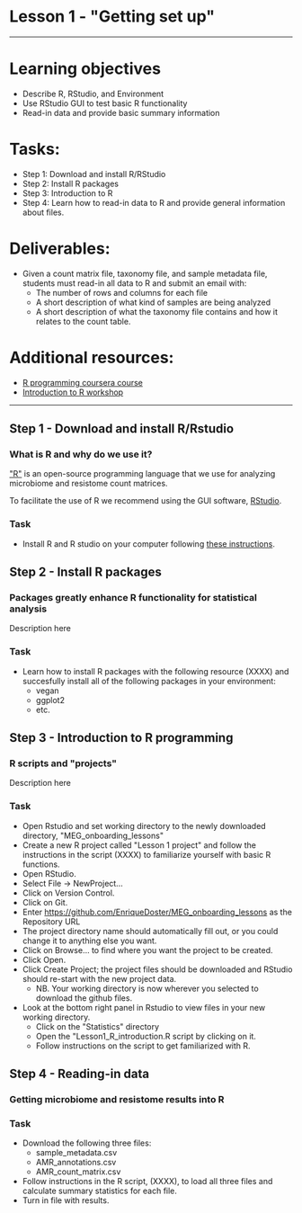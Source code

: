 # Lesson 1 - "Getting set up"
---
# Learning objectives
* Describe R, RStudio, and Environment
* Use RStudio GUI to test basic R functionality
* Read-in data and provide basic summary information

# Tasks:
* Step 1: Download and install R/RStudio
* Step 2: Install R packages
* Step 3: Introduction to R
* Step 4: Learn how to read-in data to R and provide general information about files.

# Deliverables:
* Given a count matrix file, taxonomy file, and sample metadata file, students must read-in all data to R and submit an email with:
  * The number of rows and columns for each file
  * A short description of what kind of samples are being analyzed
  * A short description of what the taxonomy file contains and how it relates to the count table.

# Additional resources:
  * [R programming coursera course](https://www.coursera.org/learn/r-programming)
  * [Introduction to R workshop](https://bioinformatics.ca/workshops/2018-introduction-to-R/)

--- 

## Step 1 - Download and install R/Rstudio
### What is R and why do we use it?
["R"](https://www.r-project.org/about.html) is an open-source programming language that we use for analyzing microbiome and resistome count matrices.

To facilitate the use of R we recommend using the GUI software, [RStudio](https://rstudio.com/).

### Task
* Install R and R studio on your computer following [these instructions](https://www.datacamp.com/community/tutorials/installing-R-windows-mac-ubuntu).


## Step 2 - Install R packages
### Packages greatly enhance R functionality for statistical analysis
Description here
### Task
* Learn how to install R packages with the following resource (XXXX) and succesfully install all of the following packages in your environment:
  * vegan
  * ggplot2
  * etc.

## Step 3 - Introduction to R programming
### R scripts and "projects"
Description here

### Task
* Open Rstudio and set working directory to the newly downloaded directory, "MEG_onboarding_lessons"
* Create a new R project called "Lesson 1 project" and follow the instructions in the script (XXXX) to familiarize yourself with basic R functions.
* Open RStudio.
* Select File → NewProject…
* Click on Version Control.
* Click on Git.
* Enter https://github.com/EnriqueDoster/MEG_onboarding_lessons as the Repository URL
* The project directory name should automatically fill out, or you could change it to anything else you want.
* Click on Browse… to find where you want the project to be created.
* Click Open.
* Click Create Project; the project files should be downloaded and RStudio should re-start with the new project data.
  * NB. Your working directory is now wherever you selected to download the github files. 
* Look at the bottom right panel in Rstudio to view files in your new working directory.
  * Click on the "Statistics" directory
  * Open the "Lesson1_R_introduction.R script by clicking on it.
  * Follow instructions on the script to get familiarized with R. 


## Step 4 - Reading-in data
### Getting microbiome and resistome results into R

### Task
* Download the following three files:
  * sample_metadata.csv
  * AMR_annotations.csv
  * AMR_count_matrix.csv
* Follow instructions in the R script, (XXXX), to load all three files and calculate summary statistics for each file.
* Turn in file with results.


